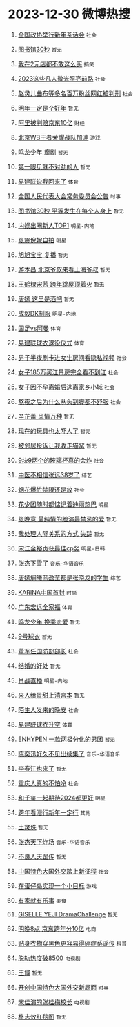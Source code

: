# 2023-12-30 微博热搜 
1. [全国政协举行新年茶话会](https://m.weibo.cn/search?containerid=100103type%3D1%26t%3D10%26q%3D%23%E5%85%A8%E5%9B%BD%E6%94%BF%E5%8D%8F%E4%B8%BE%E8%A1%8C%E6%96%B0%E5%B9%B4%E8%8C%B6%E8%AF%9D%E4%BC%9A%23&stream_entry_id=51&isnewpage=1&extparam=seat%3D1%26c_type%3D51%26pos%3D0%26cate%3D10103%26stream_entry_id%3D51%26filter_type%3Drealtimehot%26q%3D%2523%25E5%2585%25A8%25E5%259B%25BD%25E6%2594%25BF%25E5%258D%258F%25E4%25B8%25BE%25E8%25A1%258C%25E6%2596%25B0%25E5%25B9%25B4%25E8%258C%25B6%25E8%25AF%259D%25E4%25BC%259A%2523%26dgr%3D0%26display_time%3D1703881170%26pre_seqid%3D170388117055302202141) `社会` 

2. [图书馆30秒](https://m.weibo.cn/search?containerid=100103type%3D1%26t%3D10%26q%3D%E5%9B%BE%E4%B9%A6%E9%A6%8630%E7%A7%92&stream_entry_id=31&isnewpage=1&extparam=seat%3D1%26q%3D%25E5%259B%25BE%25E4%25B9%25A6%25E9%25A6%258630%25E7%25A7%2592%26pos%3D0%26realpos%3D1%26filter_type%3Drealtimehot%26lcate%3D5001%26flag%3D16%26stream_entry_id%3D31%26cate%3D5001%26c_type%3D31%26band_rank%3D1%26dgr%3D0%26display_time%3D1703881170%26pre_seqid%3D170388117055302202141) `暂无` 

3. [我在2元店都不敢这么买](https://m.weibo.cn/search?containerid=100103type%3D1%26t%3D10%26q%3D%23%E6%88%91%E5%9C%A82%E5%85%83%E5%BA%97%E9%83%BD%E4%B8%8D%E6%95%A2%E8%BF%99%E4%B9%88%E4%B9%B0%23&stream_entry_id=31&isnewpage=1&extparam=seat%3D1%26q%3D%2523%25E6%2588%2591%25E5%259C%25A82%25E5%2585%2583%25E5%25BA%2597%25E9%2583%25BD%25E4%25B8%258D%25E6%2595%25A2%25E8%25BF%2599%25E4%25B9%2588%25E4%25B9%25B0%2523%26pos%3D1%26realpos%3D2%26filter_type%3Drealtimehot%26lcate%3D5001%26flag%3D2%26stream_entry_id%3D31%26cate%3D5001%26c_type%3D31%26band_rank%3D2%26dgr%3D0%26display_time%3D1703881170%26pre_seqid%3D170388117055302202141) `搞笑` 

4. [2023这些凡人微光照亮前路](https://m.weibo.cn/search?containerid=100103type%3D1%26t%3D10%26q%3D%232023%E8%BF%99%E4%BA%9B%E5%87%A1%E4%BA%BA%E5%BE%AE%E5%85%89%E7%85%A7%E4%BA%AE%E5%89%8D%E8%B7%AF%23&stream_entry_id=31&isnewpage=1&extparam=seat%3D1%26q%3D%25232023%25E8%25BF%2599%25E4%25BA%259B%25E5%2587%25A1%25E4%25BA%25BA%25E5%25BE%25AE%25E5%2585%2589%25E7%2585%25A7%25E4%25BA%25AE%25E5%2589%258D%25E8%25B7%25AF%2523%26pos%3D2%26realpos%3D3%26filter_type%3Drealtimehot%26lcate%3D5001%26flag%3D32768%26stream_entry_id%3D31%26cate%3D5001%26c_type%3D31%26band_rank%3D3%26dgr%3D0%26display_time%3D1703881170%26pre_seqid%3D170388117055302202141) `社会` 

5. [赵灵儿曲布等多名百万粉丝网红被判刑](https://m.weibo.cn/search?containerid=100103type%3D1%26t%3D10%26q%3D%23%E8%B5%B5%E7%81%B5%E5%84%BF%E6%9B%B2%E5%B8%83%E7%AD%89%E5%A4%9A%E5%90%8D%E7%99%BE%E4%B8%87%E7%B2%89%E4%B8%9D%E7%BD%91%E7%BA%A2%E8%A2%AB%E5%88%A4%E5%88%91%23&stream_entry_id=31&isnewpage=1&extparam=seat%3D1%26q%3D%2523%25E8%25B5%25B5%25E7%2581%25B5%25E5%2584%25BF%25E6%259B%25B2%25E5%25B8%2583%25E7%25AD%2589%25E5%25A4%259A%25E5%2590%258D%25E7%2599%25BE%25E4%25B8%2587%25E7%25B2%2589%25E4%25B8%259D%25E7%25BD%2591%25E7%25BA%25A2%25E8%25A2%25AB%25E5%2588%25A4%25E5%2588%2591%2523%26pos%3D3%26realpos%3D4%26filter_type%3Drealtimehot%26lcate%3D5001%26flag%3D2%26stream_entry_id%3D31%26cate%3D5001%26c_type%3D31%26band_rank%3D4%26dgr%3D0%26display_time%3D1703881170%26pre_seqid%3D170388117055302202141) `社会` 

6. [明年一定是个好年](https://m.weibo.cn/search?containerid=100103type%3D1%26t%3D10%26q%3D%E6%98%8E%E5%B9%B4%E4%B8%80%E5%AE%9A%E6%98%AF%E4%B8%AA%E5%A5%BD%E5%B9%B4&stream_entry_id=31&isnewpage=1&extparam=seat%3D1%26q%3D%25E6%2598%258E%25E5%25B9%25B4%25E4%25B8%2580%25E5%25AE%259A%25E6%2598%25AF%25E4%25B8%25AA%25E5%25A5%25BD%25E5%25B9%25B4%26pos%3D4%26realpos%3D5%26filter_type%3Drealtimehot%26lcate%3D5001%26flag%3D16%26stream_entry_id%3D31%26cate%3D5001%26c_type%3D31%26band_rank%3D5%26dgr%3D0%26display_time%3D1703881170%26pre_seqid%3D170388117055302202141) `暂无` 

7. [阿里被判赔京东10亿](https://m.weibo.cn/search?containerid=100103type%3D1%26t%3D10%26q%3D%23%E9%98%BF%E9%87%8C%E8%A2%AB%E5%88%A4%E8%B5%94%E4%BA%AC%E4%B8%9C10%E4%BA%BF%23&stream_entry_id=31&isnewpage=1&extparam=seat%3D1%26q%3D%2523%25E9%2598%25BF%25E9%2587%258C%25E8%25A2%25AB%25E5%2588%25A4%25E8%25B5%2594%25E4%25BA%25AC%25E4%25B8%259C10%25E4%25BA%25BF%2523%26pos%3D5%26realpos%3D6%26filter_type%3Drealtimehot%26lcate%3D5001%26flag%3D2%26stream_entry_id%3D31%26cate%3D5001%26c_type%3D31%26band_rank%3D6%26dgr%3D0%26display_time%3D1703881170%26pre_seqid%3D170388117055302202141) `财经` 

8. [北京WB王者荣耀战队加油](https://m.weibo.cn/search?containerid=100103type%3D1%26t%3D10%26q%3D%23%E5%8C%97%E4%BA%ACWB%E7%8E%8B%E8%80%85%E8%8D%A3%E8%80%80%E6%88%98%E9%98%9F%E5%8A%A0%E6%B2%B9%23&stream_entry_id=31&isnewpage=1&extparam=seat%3D1%26adid%3D217765%26is_ad_pos%3D1%26filter_type%3Drealtimehot%26pos%3D6%26c_type%3D31%26lcate%3D5001%26topic_ad%3D1%26stream_entry_id%3D31%26cate%3D5001%26q%3D%2523%25E5%258C%2597%25E4%25BA%25ACWB%25E7%258E%258B%25E8%2580%2585%25E8%258D%25A3%25E8%2580%2580%25E6%2588%2598%25E9%2598%259F%25E5%258A%25A0%25E6%25B2%25B9%2523%26band_rank%3D7%26dgr%3D0%26display_time%3D1703881170%26pre_seqid%3D170388117055302202141) `游戏` 

9. [鸣龙少年 癫剧](https://m.weibo.cn/search?containerid=100103type%3D1%26t%3D10%26q%3D%E9%B8%A3%E9%BE%99%E5%B0%91%E5%B9%B4+%E7%99%AB%E5%89%A7&stream_entry_id=31&isnewpage=1&extparam=seat%3D1%26q%3D%25E9%25B8%25A3%25E9%25BE%2599%25E5%25B0%2591%25E5%25B9%25B4%2520%25E7%2599%25AB%25E5%2589%25A7%26pos%3D7%26realpos%3D7%26filter_type%3Drealtimehot%26lcate%3D5001%26flag%3D2%26stream_entry_id%3D31%26cate%3D5001%26c_type%3D31%26band_rank%3D7%26dgr%3D0%26display_time%3D1703881170%26pre_seqid%3D170388117055302202141) `暂无` 

10. [第一眼见就不对劲的人](https://m.weibo.cn/search?containerid=100103type%3D1%26t%3D10%26q%3D%E7%AC%AC%E4%B8%80%E7%9C%BC%E8%A7%81%E5%B0%B1%E4%B8%8D%E5%AF%B9%E5%8A%B2%E7%9A%84%E4%BA%BA&stream_entry_id=31&isnewpage=1&extparam=seat%3D1%26q%3D%25E7%25AC%25AC%25E4%25B8%2580%25E7%259C%25BC%25E8%25A7%2581%25E5%25B0%25B1%25E4%25B8%258D%25E5%25AF%25B9%25E5%258A%25B2%25E7%259A%2584%25E4%25BA%25BA%26pos%3D8%26realpos%3D8%26filter_type%3Drealtimehot%26lcate%3D5001%26flag%3D2%26stream_entry_id%3D31%26cate%3D5001%26c_type%3D31%26band_rank%3D8%26dgr%3D0%26display_time%3D1703881170%26pre_seqid%3D170388117055302202141) `暂无` 

11. [易建联说我回来了](https://m.weibo.cn/search?containerid=100103type%3D1%26t%3D10%26q%3D%23%E6%98%93%E5%BB%BA%E8%81%94%E8%AF%B4%E6%88%91%E5%9B%9E%E6%9D%A5%E4%BA%86%23&stream_entry_id=31&isnewpage=1&extparam=seat%3D1%26q%3D%2523%25E6%2598%2593%25E5%25BB%25BA%25E8%2581%2594%25E8%25AF%25B4%25E6%2588%2591%25E5%259B%259E%25E6%259D%25A5%25E4%25BA%2586%2523%26pos%3D9%26realpos%3D9%26filter_type%3Drealtimehot%26lcate%3D5001%26flag%3D0%26stream_entry_id%3D31%26cate%3D5001%26c_type%3D31%26band_rank%3D9%26dgr%3D0%26display_time%3D1703881170%26pre_seqid%3D170388117055302202141) `体育` 

12. [全国人民代表大会常务委员会公告](https://m.weibo.cn/search?containerid=100103type%3D1%26t%3D10%26q%3D%E5%85%A8%E5%9B%BD%E4%BA%BA%E6%B0%91%E4%BB%A3%E8%A1%A8%E5%A4%A7%E4%BC%9A%E5%B8%B8%E5%8A%A1%E5%A7%94%E5%91%98%E4%BC%9A%E5%85%AC%E5%91%8A&stream_entry_id=31&isnewpage=1&extparam=seat%3D1%26q%3D%25E5%2585%25A8%25E5%259B%25BD%25E4%25BA%25BA%25E6%25B0%2591%25E4%25BB%25A3%25E8%25A1%25A8%25E5%25A4%25A7%25E4%25BC%259A%25E5%25B8%25B8%25E5%258A%25A1%25E5%25A7%2594%25E5%2591%2598%25E4%25BC%259A%25E5%2585%25AC%25E5%2591%258A%26pos%3D10%26realpos%3D10%26filter_type%3Drealtimehot%26lcate%3D5001%26flag%3D0%26stream_entry_id%3D31%26cate%3D5001%26c_type%3D31%26band_rank%3D10%26dgr%3D0%26display_time%3D1703881170%26pre_seqid%3D170388117055302202141) `时事` 

13. [图书馆30秒 平等发生在每个人身上](https://m.weibo.cn/search?containerid=100103type%3D1%26t%3D10%26q%3D%E5%9B%BE%E4%B9%A6%E9%A6%8630%E7%A7%92+%E5%B9%B3%E7%AD%89%E5%8F%91%E7%94%9F%E5%9C%A8%E6%AF%8F%E4%B8%AA%E4%BA%BA%E8%BA%AB%E4%B8%8A&stream_entry_id=31&isnewpage=1&extparam=seat%3D1%26q%3D%25E5%259B%25BE%25E4%25B9%25A6%25E9%25A6%258630%25E7%25A7%2592%2520%25E5%25B9%25B3%25E7%25AD%2589%25E5%258F%2591%25E7%2594%259F%25E5%259C%25A8%25E6%25AF%258F%25E4%25B8%25AA%25E4%25BA%25BA%25E8%25BA%25AB%25E4%25B8%258A%26pos%3D11%26realpos%3D11%26filter_type%3Drealtimehot%26lcate%3D5001%26flag%3D2%26stream_entry_id%3D31%26cate%3D5001%26c_type%3D31%26band_rank%3D11%26dgr%3D0%26display_time%3D1703881170%26pre_seqid%3D170388117055302202141) `暂无` 

14. [内娱出圈新人TOP1](https://m.weibo.cn/search?containerid=100103type%3D1%26t%3D10%26q%3D%23%E5%86%85%E5%A8%B1%E5%87%BA%E5%9C%88%E6%96%B0%E4%BA%BATOP1%23&stream_entry_id=31&isnewpage=1&extparam=seat%3D1%26q%3D%2523%25E5%2586%2585%25E5%25A8%25B1%25E5%2587%25BA%25E5%259C%2588%25E6%2596%25B0%25E4%25BA%25BATOP1%2523%26pos%3D12%26realpos%3D12%26filter_type%3Drealtimehot%26lcate%3D5001%26flag%3D2%26stream_entry_id%3D31%26cate%3D5001%26c_type%3D31%26band_rank%3D12%26dgr%3D0%26display_time%3D1703881170%26pre_seqid%3D170388117055302202141) `明星-内地` 

15. [张震倪妮自拍](https://m.weibo.cn/search?containerid=100103type%3D1%26t%3D10%26q%3D%23%E5%BC%A0%E9%9C%87%E5%80%AA%E5%A6%AE%E8%87%AA%E6%8B%8D%23&stream_entry_id=31&isnewpage=1&extparam=seat%3D1%26q%3D%2523%25E5%25BC%25A0%25E9%259C%2587%25E5%2580%25AA%25E5%25A6%25AE%25E8%2587%25AA%25E6%258B%258D%2523%26pos%3D13%26realpos%3D13%26filter_type%3Drealtimehot%26lcate%3D5001%26flag%3D2%26stream_entry_id%3D31%26cate%3D5001%26c_type%3D31%26band_rank%3D13%26dgr%3D0%26display_time%3D1703881170%26pre_seqid%3D170388117055302202141) `明星` 

16. [旭旭宝宝 复播](https://m.weibo.cn/search?containerid=100103type%3D1%26t%3D10%26q%3D%E6%97%AD%E6%97%AD%E5%AE%9D%E5%AE%9D+%E5%A4%8D%E6%92%AD&stream_entry_id=31&isnewpage=1&extparam=seat%3D1%26q%3D%25E6%2597%25AD%25E6%2597%25AD%25E5%25AE%259D%25E5%25AE%259D%2520%25E5%25A4%258D%25E6%2592%25AD%26pos%3D14%26realpos%3D14%26filter_type%3Drealtimehot%26lcate%3D5001%26flag%3D2%26stream_entry_id%3D31%26cate%3D5001%26c_type%3D31%26band_rank%3D14%26dgr%3D0%26display_time%3D1703881170%26pre_seqid%3D170388117055302202141) `暂无` 

17. [游本昌 北京爷叔来看上海爷叔](https://m.weibo.cn/search?containerid=100103type%3D1%26t%3D10%26q%3D%E6%B8%B8%E6%9C%AC%E6%98%8C+%E5%8C%97%E4%BA%AC%E7%88%B7%E5%8F%94%E6%9D%A5%E7%9C%8B%E4%B8%8A%E6%B5%B7%E7%88%B7%E5%8F%94&stream_entry_id=31&isnewpage=1&extparam=seat%3D1%26q%3D%25E6%25B8%25B8%25E6%259C%25AC%25E6%2598%258C%2520%25E5%258C%2597%25E4%25BA%25AC%25E7%2588%25B7%25E5%258F%2594%25E6%259D%25A5%25E7%259C%258B%25E4%25B8%258A%25E6%25B5%25B7%25E7%2588%25B7%25E5%258F%2594%26pos%3D15%26realpos%3D15%26filter_type%3Drealtimehot%26lcate%3D5001%26flag%3D2%26stream_entry_id%3D31%26cate%3D5001%26c_type%3D31%26band_rank%3D15%26dgr%3D0%26display_time%3D1703881170%26pre_seqid%3D170388117055302202141) `暂无` 

18. [王鹤棣宋茜 跨年跳屋顶着火](https://m.weibo.cn/search?containerid=100103type%3D1%26t%3D10%26q%3D%E7%8E%8B%E9%B9%A4%E6%A3%A3%E5%AE%8B%E8%8C%9C+%E8%B7%A8%E5%B9%B4%E8%B7%B3%E5%B1%8B%E9%A1%B6%E7%9D%80%E7%81%AB&stream_entry_id=31&isnewpage=1&extparam=seat%3D1%26q%3D%25E7%258E%258B%25E9%25B9%25A4%25E6%25A3%25A3%25E5%25AE%258B%25E8%258C%259C%2520%25E8%25B7%25A8%25E5%25B9%25B4%25E8%25B7%25B3%25E5%25B1%258B%25E9%25A1%25B6%25E7%259D%2580%25E7%2581%25AB%26pos%3D16%26realpos%3D16%26filter_type%3Drealtimehot%26lcate%3D5001%26flag%3D2%26stream_entry_id%3D31%26cate%3D5001%26c_type%3D31%26band_rank%3D16%26dgr%3D0%26display_time%3D1703881170%26pre_seqid%3D170388117055302202141) `暂无` 

19. [唐嫣 这里是酒吧](https://m.weibo.cn/search?containerid=100103type%3D1%26t%3D10%26q%3D%E5%94%90%E5%AB%A3+%E8%BF%99%E9%87%8C%E6%98%AF%E9%85%92%E5%90%A7&stream_entry_id=31&isnewpage=1&extparam=seat%3D1%26q%3D%25E5%2594%2590%25E5%25AB%25A3%2520%25E8%25BF%2599%25E9%2587%258C%25E6%2598%25AF%25E9%2585%2592%25E5%2590%25A7%26pos%3D17%26realpos%3D17%26filter_type%3Drealtimehot%26lcate%3D5001%26flag%3D2%26stream_entry_id%3D31%26cate%3D5001%26c_type%3D31%26band_rank%3D17%26dgr%3D0%26display_time%3D1703881170%26pre_seqid%3D170388117055302202141) `暂无` 

20. [成毅DK制服](https://m.weibo.cn/search?containerid=100103type%3D1%26t%3D10%26q%3D%23%E6%88%90%E6%AF%85DK%E5%88%B6%E6%9C%8D%23&stream_entry_id=31&isnewpage=1&extparam=seat%3D1%26q%3D%2523%25E6%2588%2590%25E6%25AF%2585DK%25E5%2588%25B6%25E6%259C%258D%2523%26pos%3D18%26realpos%3D18%26filter_type%3Drealtimehot%26lcate%3D5001%26flag%3D0%26stream_entry_id%3D31%26cate%3D5001%26c_type%3D31%26band_rank%3D18%26dgr%3D0%26display_time%3D1703881170%26pre_seqid%3D170388117055302202141) `明星-内地` 

21. [国足vs阿曼](https://m.weibo.cn/search?containerid=100103type%3D1%26t%3D10%26q%3D%E5%9B%BD%E8%B6%B3vs%E9%98%BF%E6%9B%BC&stream_entry_id=31&isnewpage=1&extparam=seat%3D1%26q%3D%25E5%259B%25BD%25E8%25B6%25B3vs%25E9%2598%25BF%25E6%259B%25BC%26pos%3D19%26realpos%3D19%26filter_type%3Drealtimehot%26lcate%3D5001%26flag%3D0%26stream_entry_id%3D31%26cate%3D5001%26c_type%3D31%26band_rank%3D19%26dgr%3D0%26display_time%3D1703881170%26pre_seqid%3D170388117055302202141) `体育` 

22. [易建联球衣退役仪式](https://m.weibo.cn/search?containerid=100103type%3D1%26t%3D10%26q%3D%23%E6%98%93%E5%BB%BA%E8%81%94%E7%90%83%E8%A1%A3%E9%80%80%E5%BD%B9%E4%BB%AA%E5%BC%8F%23&stream_entry_id=31&isnewpage=1&extparam=seat%3D1%26q%3D%2523%25E6%2598%2593%25E5%25BB%25BA%25E8%2581%2594%25E7%2590%2583%25E8%25A1%25A3%25E9%2580%2580%25E5%25BD%25B9%25E4%25BB%25AA%25E5%25BC%258F%2523%26pos%3D20%26realpos%3D20%26filter_type%3Drealtimehot%26lcate%3D5001%26flag%3D0%26stream_entry_id%3D31%26cate%3D5001%26c_type%3D31%26band_rank%3D20%26dgr%3D0%26display_time%3D1703881170%26pre_seqid%3D170388117055302202141) `体育` 

23. [男子半夜刷卡进女生房间看隐私视频](https://m.weibo.cn/search?containerid=100103type%3D1%26t%3D10%26q%3D%23%E7%94%B7%E5%AD%90%E5%8D%8A%E5%A4%9C%E5%88%B7%E5%8D%A1%E8%BF%9B%E5%A5%B3%E7%94%9F%E6%88%BF%E9%97%B4%E7%9C%8B%E9%9A%90%E7%A7%81%E8%A7%86%E9%A2%91%23&stream_entry_id=31&isnewpage=1&extparam=seat%3D1%26q%3D%2523%25E7%2594%25B7%25E5%25AD%2590%25E5%258D%258A%25E5%25A4%259C%25E5%2588%25B7%25E5%258D%25A1%25E8%25BF%259B%25E5%25A5%25B3%25E7%2594%259F%25E6%2588%25BF%25E9%2597%25B4%25E7%259C%258B%25E9%259A%2590%25E7%25A7%2581%25E8%25A7%2586%25E9%25A2%2591%2523%26pos%3D21%26realpos%3D21%26filter_type%3Drealtimehot%26lcate%3D5001%26flag%3D0%26stream_entry_id%3D31%26cate%3D5001%26c_type%3D31%26band_rank%3D21%26dgr%3D0%26display_time%3D1703881170%26pre_seqid%3D170388117055302202141) `社会` 

24. [女子185万买江景房完全看不到江](https://m.weibo.cn/search?containerid=100103type%3D1%26t%3D10%26q%3D%23%E5%A5%B3%E5%AD%90185%E4%B8%87%E4%B9%B0%E6%B1%9F%E6%99%AF%E6%88%BF%E5%AE%8C%E5%85%A8%E7%9C%8B%E4%B8%8D%E5%88%B0%E6%B1%9F%23&stream_entry_id=31&isnewpage=1&extparam=seat%3D1%26q%3D%2523%25E5%25A5%25B3%25E5%25AD%2590185%25E4%25B8%2587%25E4%25B9%25B0%25E6%25B1%259F%25E6%2599%25AF%25E6%2588%25BF%25E5%25AE%258C%25E5%2585%25A8%25E7%259C%258B%25E4%25B8%258D%25E5%2588%25B0%25E6%25B1%259F%2523%26pos%3D22%26realpos%3D22%26filter_type%3Drealtimehot%26lcate%3D5001%26flag%3D0%26stream_entry_id%3D31%26cate%3D5001%26c_type%3D31%26band_rank%3D22%26dgr%3D0%26display_time%3D1703881170%26pre_seqid%3D170388117055302202141) `社会` 

25. [女子因不孕离婚后逃离家乡小城](https://m.weibo.cn/search?containerid=100103type%3D1%26t%3D10%26q%3D%23%E5%A5%B3%E5%AD%90%E5%9B%A0%E4%B8%8D%E5%AD%95%E7%A6%BB%E5%A9%9A%E5%90%8E%E9%80%83%E7%A6%BB%E5%AE%B6%E4%B9%A1%E5%B0%8F%E5%9F%8E%23&stream_entry_id=31&isnewpage=1&extparam=seat%3D1%26q%3D%2523%25E5%25A5%25B3%25E5%25AD%2590%25E5%259B%25A0%25E4%25B8%258D%25E5%25AD%2595%25E7%25A6%25BB%25E5%25A9%259A%25E5%2590%258E%25E9%2580%2583%25E7%25A6%25BB%25E5%25AE%25B6%25E4%25B9%25A1%25E5%25B0%258F%25E5%259F%258E%2523%26pos%3D23%26realpos%3D23%26filter_type%3Drealtimehot%26lcate%3D5001%26flag%3D0%26stream_entry_id%3D31%26cate%3D5001%26c_type%3D31%26band_rank%3D23%26dgr%3D0%26display_time%3D1703881170%26pre_seqid%3D170388117055302202141) `社会` 

26. [熬夜之后为什么从头到脚都不舒服](https://m.weibo.cn/search?containerid=100103type%3D1%26t%3D10%26q%3D%23%E7%86%AC%E5%A4%9C%E4%B9%8B%E5%90%8E%E4%B8%BA%E4%BB%80%E4%B9%88%E4%BB%8E%E5%A4%B4%E5%88%B0%E8%84%9A%E9%83%BD%E4%B8%8D%E8%88%92%E6%9C%8D%23&stream_entry_id=31&isnewpage=1&extparam=seat%3D1%26q%3D%2523%25E7%2586%25AC%25E5%25A4%259C%25E4%25B9%258B%25E5%2590%258E%25E4%25B8%25BA%25E4%25BB%2580%25E4%25B9%2588%25E4%25BB%258E%25E5%25A4%25B4%25E5%2588%25B0%25E8%2584%259A%25E9%2583%25BD%25E4%25B8%258D%25E8%2588%2592%25E6%259C%258D%2523%26pos%3D24%26realpos%3D24%26filter_type%3Drealtimehot%26lcate%3D5001%26flag%3D0%26stream_entry_id%3D31%26cate%3D5001%26c_type%3D31%26band_rank%3D24%26dgr%3D0%26display_time%3D1703881170%26pre_seqid%3D170388117055302202141) `社会` 

27. [辛芷蕾 风情万种](https://m.weibo.cn/search?containerid=100103type%3D1%26t%3D10%26q%3D%E8%BE%9B%E8%8A%B7%E8%95%BE+%E9%A3%8E%E6%83%85%E4%B8%87%E7%A7%8D&stream_entry_id=31&isnewpage=1&extparam=seat%3D1%26q%3D%25E8%25BE%259B%25E8%258A%25B7%25E8%2595%25BE%2520%25E9%25A3%258E%25E6%2583%2585%25E4%25B8%2587%25E7%25A7%258D%26pos%3D25%26realpos%3D25%26filter_type%3Drealtimehot%26lcate%3D5001%26flag%3D0%26stream_entry_id%3D31%26cate%3D5001%26c_type%3D31%26band_rank%3D25%26dgr%3D0%26display_time%3D1703881170%26pre_seqid%3D170388117055302202141) `暂无` 

28. [现在的玩具也太吓人了](https://m.weibo.cn/search?containerid=100103type%3D1%26t%3D10%26q%3D%E7%8E%B0%E5%9C%A8%E7%9A%84%E7%8E%A9%E5%85%B7%E4%B9%9F%E5%A4%AA%E5%90%93%E4%BA%BA%E4%BA%86&stream_entry_id=31&isnewpage=1&extparam=seat%3D1%26q%3D%25E7%258E%25B0%25E5%259C%25A8%25E7%259A%2584%25E7%258E%25A9%25E5%2585%25B7%25E4%25B9%259F%25E5%25A4%25AA%25E5%2590%2593%25E4%25BA%25BA%25E4%25BA%2586%26pos%3D26%26realpos%3D26%26filter_type%3Drealtimehot%26lcate%3D5001%26flag%3D0%26stream_entry_id%3D31%26cate%3D5001%26c_type%3D31%26band_rank%3D26%26dgr%3D0%26display_time%3D1703881170%26pre_seqid%3D170388117055302202141) `暂无` 

29. [被邻居投诉让我收走猫窝](https://m.weibo.cn/search?containerid=100103type%3D1%26t%3D10%26q%3D%E8%A2%AB%E9%82%BB%E5%B1%85%E6%8A%95%E8%AF%89%E8%AE%A9%E6%88%91%E6%94%B6%E8%B5%B0%E7%8C%AB%E7%AA%9D&stream_entry_id=31&isnewpage=1&extparam=seat%3D1%26q%3D%25E8%25A2%25AB%25E9%2582%25BB%25E5%25B1%2585%25E6%258A%2595%25E8%25AF%2589%25E8%25AE%25A9%25E6%2588%2591%25E6%2594%25B6%25E8%25B5%25B0%25E7%258C%25AB%25E7%25AA%259D%26pos%3D27%26realpos%3D27%26filter_type%3Drealtimehot%26lcate%3D5001%26flag%3D1%26stream_entry_id%3D31%26cate%3D5001%26c_type%3D31%26band_rank%3D27%26dgr%3D0%26display_time%3D1703881170%26pre_seqid%3D170388117055302202141) `暂无` 

30. [9块9两个的玻璃杯真的会炸](https://m.weibo.cn/search?containerid=100103type%3D1%26t%3D10%26q%3D%239%E5%9D%979%E4%B8%A4%E4%B8%AA%E7%9A%84%E7%8E%BB%E7%92%83%E6%9D%AF%E7%9C%9F%E7%9A%84%E4%BC%9A%E7%82%B8%23&stream_entry_id=31&isnewpage=1&extparam=seat%3D1%26q%3D%25239%25E5%259D%25979%25E4%25B8%25A4%25E4%25B8%25AA%25E7%259A%2584%25E7%258E%25BB%25E7%2592%2583%25E6%259D%25AF%25E7%259C%259F%25E7%259A%2584%25E4%25BC%259A%25E7%2582%25B8%2523%26pos%3D28%26realpos%3D28%26filter_type%3Drealtimehot%26lcate%3D5001%26flag%3D0%26stream_entry_id%3D31%26cate%3D5001%26c_type%3D31%26band_rank%3D28%26dgr%3D0%26display_time%3D1703881170%26pre_seqid%3D170388117055302202141) `社会` 

31. [中医不相信张远38岁了](https://m.weibo.cn/search?containerid=100103type%3D1%26t%3D10%26q%3D%E4%B8%AD%E5%8C%BB%E4%B8%8D%E7%9B%B8%E4%BF%A1%E5%BC%A0%E8%BF%9C38%E5%B2%81%E4%BA%86&stream_entry_id=31&isnewpage=1&extparam=seat%3D1%26q%3D%25E4%25B8%25AD%25E5%258C%25BB%25E4%25B8%258D%25E7%259B%25B8%25E4%25BF%25A1%25E5%25BC%25A0%25E8%25BF%259C38%25E5%25B2%2581%25E4%25BA%2586%26pos%3D29%26realpos%3D29%26filter_type%3Drealtimehot%26lcate%3D5001%26flag%3D0%26stream_entry_id%3D31%26cate%3D5001%26c_type%3D31%26band_rank%3D29%26dgr%3D0%26display_time%3D1703881170%26pre_seqid%3D170388117055302202141) `综艺` 

32. [烟花爆竹禁限还是放](https://m.weibo.cn/search?containerid=100103type%3D1%26t%3D10%26q%3D%23%E7%83%9F%E8%8A%B1%E7%88%86%E7%AB%B9%E7%A6%81%E9%99%90%E8%BF%98%E6%98%AF%E6%94%BE%23&stream_entry_id=31&isnewpage=1&extparam=seat%3D1%26q%3D%2523%25E7%2583%259F%25E8%258A%25B1%25E7%2588%2586%25E7%25AB%25B9%25E7%25A6%2581%25E9%2599%2590%25E8%25BF%2598%25E6%2598%25AF%25E6%2594%25BE%2523%26pos%3D30%26realpos%3D30%26filter_type%3Drealtimehot%26lcate%3D5001%26flag%3D0%26stream_entry_id%3D31%26cate%3D5001%26c_type%3D31%26band_rank%3D30%26dgr%3D0%26display_time%3D1703881170%26pre_seqid%3D170388117055302202141) `社会` 

33. [花少团随时都惦记着迪丽热巴](https://m.weibo.cn/search?containerid=100103type%3D1%26t%3D10%26q%3D%23%E8%8A%B1%E5%B0%91%E5%9B%A2%E9%9A%8F%E6%97%B6%E9%83%BD%E6%83%A6%E8%AE%B0%E7%9D%80%E8%BF%AA%E4%B8%BD%E7%83%AD%E5%B7%B4%23&stream_entry_id=31&isnewpage=1&extparam=seat%3D1%26q%3D%2523%25E8%258A%25B1%25E5%25B0%2591%25E5%259B%25A2%25E9%259A%258F%25E6%2597%25B6%25E9%2583%25BD%25E6%2583%25A6%25E8%25AE%25B0%25E7%259D%2580%25E8%25BF%25AA%25E4%25B8%25BD%25E7%2583%25AD%25E5%25B7%25B4%2523%26pos%3D31%26realpos%3D31%26filter_type%3Drealtimehot%26lcate%3D5001%26flag%3D0%26stream_entry_id%3D31%26cate%3D5001%26c_type%3D31%26band_rank%3D31%26dgr%3D0%26display_time%3D1703881170%26pre_seqid%3D170388117055302202141) `明星` 

34. [张晚意 最纯情的脸演最禁忌的爱](https://m.weibo.cn/search?containerid=100103type%3D1%26t%3D10%26q%3D%E5%BC%A0%E6%99%9A%E6%84%8F+%E6%9C%80%E7%BA%AF%E6%83%85%E7%9A%84%E8%84%B8%E6%BC%94%E6%9C%80%E7%A6%81%E5%BF%8C%E7%9A%84%E7%88%B1&stream_entry_id=31&isnewpage=1&extparam=seat%3D1%26q%3D%25E5%25BC%25A0%25E6%2599%259A%25E6%2584%258F%2520%25E6%259C%2580%25E7%25BA%25AF%25E6%2583%2585%25E7%259A%2584%25E8%2584%25B8%25E6%25BC%2594%25E6%259C%2580%25E7%25A6%2581%25E5%25BF%258C%25E7%259A%2584%25E7%2588%25B1%26pos%3D32%26realpos%3D32%26filter_type%3Drealtimehot%26lcate%3D5001%26flag%3D0%26stream_entry_id%3D31%26cate%3D5001%26c_type%3D31%26band_rank%3D32%26dgr%3D0%26display_time%3D1703881170%26pre_seqid%3D170388117055302202141) `暂无` 

35. [我处理人际关系的方式 失踪](https://m.weibo.cn/search?containerid=100103type%3D1%26t%3D10%26q%3D%E6%88%91%E5%A4%84%E7%90%86%E4%BA%BA%E9%99%85%E5%85%B3%E7%B3%BB%E7%9A%84%E6%96%B9%E5%BC%8F+%E5%A4%B1%E8%B8%AA&stream_entry_id=31&isnewpage=1&extparam=seat%3D1%26q%3D%25E6%2588%2591%25E5%25A4%2584%25E7%2590%2586%25E4%25BA%25BA%25E9%2599%2585%25E5%2585%25B3%25E7%25B3%25BB%25E7%259A%2584%25E6%2596%25B9%25E5%25BC%258F%2520%25E5%25A4%25B1%25E8%25B8%25AA%26pos%3D33%26realpos%3D33%26filter_type%3Drealtimehot%26lcate%3D5001%26flag%3D1%26stream_entry_id%3D31%26cate%3D5001%26c_type%3D31%26band_rank%3D33%26dgr%3D0%26display_time%3D1703881170%26pre_seqid%3D170388117055302202141) `暂无` 

36. [宋江金裕贞获最佳cp奖](https://m.weibo.cn/search?containerid=100103type%3D1%26t%3D10%26q%3D%23%E5%AE%8B%E6%B1%9F%E9%87%91%E8%A3%95%E8%B4%9E%E8%8E%B7%E6%9C%80%E4%BD%B3cp%E5%A5%96%23&stream_entry_id=31&isnewpage=1&extparam=seat%3D1%26q%3D%2523%25E5%25AE%258B%25E6%25B1%259F%25E9%2587%2591%25E8%25A3%2595%25E8%25B4%259E%25E8%258E%25B7%25E6%259C%2580%25E4%25BD%25B3cp%25E5%25A5%2596%2523%26pos%3D34%26realpos%3D34%26filter_type%3Drealtimehot%26lcate%3D5001%26flag%3D0%26stream_entry_id%3D31%26cate%3D5001%26c_type%3D31%26band_rank%3D34%26dgr%3D0%26display_time%3D1703881170%26pre_seqid%3D170388117055302202141) `明星-日韩` 

37. [张杰下雪了](https://m.weibo.cn/search?containerid=100103type%3D1%26t%3D10%26q%3D%23%E5%BC%A0%E6%9D%B0%E4%B8%8B%E9%9B%AA%E4%BA%86%23&stream_entry_id=31&isnewpage=1&extparam=seat%3D1%26q%3D%2523%25E5%25BC%25A0%25E6%259D%25B0%25E4%25B8%258B%25E9%259B%25AA%25E4%25BA%2586%2523%26pos%3D35%26realpos%3D35%26filter_type%3Drealtimehot%26lcate%3D5001%26flag%3D0%26stream_entry_id%3D31%26cate%3D5001%26c_type%3D31%26band_rank%3D35%26dgr%3D0%26display_time%3D1703881170%26pre_seqid%3D170388117055302202141) `音乐-华语音乐` 

38. [唐嫣斓曦蓝盈莹都是张晓龙的学生](https://m.weibo.cn/search?containerid=100103type%3D1%26t%3D10%26q%3D%23%E5%94%90%E5%AB%A3%E6%96%93%E6%9B%A6%E8%93%9D%E7%9B%88%E8%8E%B9%E9%83%BD%E6%98%AF%E5%BC%A0%E6%99%93%E9%BE%99%E7%9A%84%E5%AD%A6%E7%94%9F%23&stream_entry_id=31&isnewpage=1&extparam=seat%3D1%26q%3D%2523%25E5%2594%2590%25E5%25AB%25A3%25E6%2596%2593%25E6%259B%25A6%25E8%2593%259D%25E7%259B%2588%25E8%258E%25B9%25E9%2583%25BD%25E6%2598%25AF%25E5%25BC%25A0%25E6%2599%2593%25E9%25BE%2599%25E7%259A%2584%25E5%25AD%25A6%25E7%2594%259F%2523%26pos%3D36%26realpos%3D36%26filter_type%3Drealtimehot%26lcate%3D5001%26flag%3D0%26stream_entry_id%3D31%26cate%3D5001%26c_type%3D31%26band_rank%3D36%26dgr%3D0%26display_time%3D1703881170%26pre_seqid%3D170388117055302202141) `综艺` 

39. [KARINA中国首封](https://m.weibo.cn/search?containerid=100103type%3D1%26t%3D10%26q%3D%23KARINA%E4%B8%AD%E5%9B%BD%E9%A6%96%E5%B0%81%23&stream_entry_id=31&isnewpage=1&extparam=seat%3D1%26q%3D%2523KARINA%25E4%25B8%25AD%25E5%259B%25BD%25E9%25A6%2596%25E5%25B0%2581%2523%26pos%3D37%26realpos%3D37%26filter_type%3Drealtimehot%26lcate%3D5001%26flag%3D0%26stream_entry_id%3D31%26cate%3D5001%26c_type%3D31%26band_rank%3D37%26dgr%3D0%26display_time%3D1703881170%26pre_seqid%3D170388117055302202141) `时尚` 

40. [广东宏远全家福](https://m.weibo.cn/search?containerid=100103type%3D1%26t%3D10%26q%3D%23%E5%B9%BF%E4%B8%9C%E5%AE%8F%E8%BF%9C%E5%85%A8%E5%AE%B6%E7%A6%8F%23&stream_entry_id=31&isnewpage=1&extparam=seat%3D1%26q%3D%2523%25E5%25B9%25BF%25E4%25B8%259C%25E5%25AE%258F%25E8%25BF%259C%25E5%2585%25A8%25E5%25AE%25B6%25E7%25A6%258F%2523%26pos%3D38%26realpos%3D38%26filter_type%3Drealtimehot%26lcate%3D5001%26flag%3D0%26stream_entry_id%3D31%26cate%3D5001%26c_type%3D31%26band_rank%3D38%26dgr%3D0%26display_time%3D1703881170%26pre_seqid%3D170388117055302202141) `体育` 

41. [鸣龙少年 换乘恋爱](https://m.weibo.cn/search?containerid=100103type%3D1%26t%3D10%26q%3D%E9%B8%A3%E9%BE%99%E5%B0%91%E5%B9%B4+%E6%8D%A2%E4%B9%98%E6%81%8B%E7%88%B1&stream_entry_id=31&isnewpage=1&extparam=seat%3D1%26q%3D%25E9%25B8%25A3%25E9%25BE%2599%25E5%25B0%2591%25E5%25B9%25B4%2520%25E6%258D%25A2%25E4%25B9%2598%25E6%2581%258B%25E7%2588%25B1%26pos%3D39%26realpos%3D39%26filter_type%3Drealtimehot%26lcate%3D5001%26flag%3D0%26stream_entry_id%3D31%26cate%3D5001%26c_type%3D31%26band_rank%3D39%26dgr%3D0%26display_time%3D1703881170%26pre_seqid%3D170388117055302202141) `暂无` 

42. [9号球衣](https://m.weibo.cn/search?containerid=100103type%3D1%26t%3D10%26q%3D9%E5%8F%B7%E7%90%83%E8%A1%A3&stream_entry_id=31&isnewpage=1&extparam=seat%3D1%26q%3D9%25E5%258F%25B7%25E7%2590%2583%25E8%25A1%25A3%26pos%3D40%26realpos%3D40%26filter_type%3Drealtimehot%26lcate%3D5001%26flag%3D0%26stream_entry_id%3D31%26cate%3D5001%26c_type%3D31%26band_rank%3D40%26dgr%3D0%26display_time%3D1703881170%26pre_seqid%3D170388117055302202141) `暂无` 

43. [董军任国防部部长](https://m.weibo.cn/search?containerid=100103type%3D1%26t%3D10%26q%3D%23%E8%91%A3%E5%86%9B%E4%BB%BB%E5%9B%BD%E9%98%B2%E9%83%A8%E9%83%A8%E9%95%BF%23&stream_entry_id=31&isnewpage=1&extparam=seat%3D1%26q%3D%2523%25E8%2591%25A3%25E5%2586%259B%25E4%25BB%25BB%25E5%259B%25BD%25E9%2598%25B2%25E9%2583%25A8%25E9%2583%25A8%25E9%2595%25BF%2523%26pos%3D41%26realpos%3D41%26filter_type%3Drealtimehot%26lcate%3D5001%26flag%3D0%26stream_entry_id%3D31%26cate%3D5001%26c_type%3D31%26band_rank%3D41%26dgr%3D0%26display_time%3D1703881170%26pre_seqid%3D170388117055302202141) `社会` 

44. [结婚的好处](https://m.weibo.cn/search?containerid=100103type%3D1%26t%3D10%26q%3D%E7%BB%93%E5%A9%9A%E7%9A%84%E5%A5%BD%E5%A4%84&stream_entry_id=31&isnewpage=1&extparam=seat%3D1%26q%3D%25E7%25BB%2593%25E5%25A9%259A%25E7%259A%2584%25E5%25A5%25BD%25E5%25A4%2584%26pos%3D42%26realpos%3D42%26filter_type%3Drealtimehot%26lcate%3D5001%26flag%3D0%26stream_entry_id%3D31%26cate%3D5001%26c_type%3D31%26band_rank%3D42%26dgr%3D0%26display_time%3D1703881170%26pre_seqid%3D170388117055302202141) `暂无` 

45. [肖战直播](https://m.weibo.cn/search?containerid=100103type%3D1%26t%3D10%26q%3D%E8%82%96%E6%88%98%E7%9B%B4%E6%92%AD&stream_entry_id=31&isnewpage=1&extparam=seat%3D1%26q%3D%25E8%2582%2596%25E6%2588%2598%25E7%259B%25B4%25E6%2592%25AD%26pos%3D43%26realpos%3D43%26filter_type%3Drealtimehot%26lcate%3D5001%26flag%3D0%26stream_entry_id%3D31%26cate%3D5001%26c_type%3D31%26band_rank%3D43%26dgr%3D0%26display_time%3D1703881170%26pre_seqid%3D170388117055302202141) `明星-内地` 

46. [来人给景甜上清宫本](https://m.weibo.cn/search?containerid=100103type%3D1%26t%3D10%26q%3D%E6%9D%A5%E4%BA%BA%E7%BB%99%E6%99%AF%E7%94%9C%E4%B8%8A%E6%B8%85%E5%AE%AB%E6%9C%AC&stream_entry_id=31&isnewpage=1&extparam=seat%3D1%26q%3D%25E6%259D%25A5%25E4%25BA%25BA%25E7%25BB%2599%25E6%2599%25AF%25E7%2594%259C%25E4%25B8%258A%25E6%25B8%2585%25E5%25AE%25AB%25E6%259C%25AC%26pos%3D44%26realpos%3D44%26filter_type%3Drealtimehot%26lcate%3D5001%26flag%3D0%26stream_entry_id%3D31%26cate%3D5001%26c_type%3D31%26band_rank%3D44%26dgr%3D0%26display_time%3D1703881170%26pre_seqid%3D170388117055302202141) `暂无` 

47. [陌生人发来的晚安](https://m.weibo.cn/search?containerid=100103type%3D1%26t%3D10%26q%3D%23%E9%99%8C%E7%94%9F%E4%BA%BA%E5%8F%91%E6%9D%A5%E7%9A%84%E6%99%9A%E5%AE%89%23&stream_entry_id=31&isnewpage=1&extparam=seat%3D1%26q%3D%2523%25E9%2599%258C%25E7%2594%259F%25E4%25BA%25BA%25E5%258F%2591%25E6%259D%25A5%25E7%259A%2584%25E6%2599%259A%25E5%25AE%2589%2523%26pos%3D45%26realpos%3D45%26filter_type%3Drealtimehot%26lcate%3D5001%26flag%3D0%26stream_entry_id%3D31%26cate%3D5001%26c_type%3D31%26band_rank%3D45%26dgr%3D0%26display_time%3D1703881170%26pre_seqid%3D170388117055302202141) `社会` 

48. [易建联球衣升空](https://m.weibo.cn/search?containerid=100103type%3D1%26t%3D10%26q%3D%23%E6%98%93%E5%BB%BA%E8%81%94%E7%90%83%E8%A1%A3%E5%8D%87%E7%A9%BA%23&stream_entry_id=31&isnewpage=1&extparam=seat%3D1%26q%3D%2523%25E6%2598%2593%25E5%25BB%25BA%25E8%2581%2594%25E7%2590%2583%25E8%25A1%25A3%25E5%258D%2587%25E7%25A9%25BA%2523%26pos%3D46%26realpos%3D46%26filter_type%3Drealtimehot%26lcate%3D5001%26flag%3D0%26stream_entry_id%3D31%26cate%3D5001%26c_type%3D31%26band_rank%3D46%26dgr%3D0%26display_time%3D1703881170%26pre_seqid%3D170388117055302202141) `体育` 

49. [ENHYPEN 一款两极分化的男团](https://m.weibo.cn/search?containerid=100103type%3D1%26t%3D10%26q%3DENHYPEN+%E4%B8%80%E6%AC%BE%E4%B8%A4%E6%9E%81%E5%88%86%E5%8C%96%E7%9A%84%E7%94%B7%E5%9B%A2&stream_entry_id=31&isnewpage=1&extparam=seat%3D1%26q%3DENHYPEN%2520%25E4%25B8%2580%25E6%25AC%25BE%25E4%25B8%25A4%25E6%259E%2581%25E5%2588%2586%25E5%258C%2596%25E7%259A%2584%25E7%2594%25B7%25E5%259B%25A2%26pos%3D47%26realpos%3D47%26filter_type%3Drealtimehot%26lcate%3D5001%26flag%3D0%26stream_entry_id%3D31%26cate%3D5001%26c_type%3D31%26band_rank%3D47%26dgr%3D0%26display_time%3D1703881170%26pre_seqid%3D170388117055302202141) `暂无` 

50. [陈奕迅好久不见出续集了](https://m.weibo.cn/search?containerid=100103type%3D1%26t%3D10%26q%3D%23%E9%99%88%E5%A5%95%E8%BF%85%E5%A5%BD%E4%B9%85%E4%B8%8D%E8%A7%81%E5%87%BA%E7%BB%AD%E9%9B%86%E4%BA%86%23&stream_entry_id=31&isnewpage=1&extparam=seat%3D1%26q%3D%2523%25E9%2599%2588%25E5%25A5%2595%25E8%25BF%2585%25E5%25A5%25BD%25E4%25B9%2585%25E4%25B8%258D%25E8%25A7%2581%25E5%2587%25BA%25E7%25BB%25AD%25E9%259B%2586%25E4%25BA%2586%2523%26pos%3D48%26realpos%3D48%26filter_type%3Drealtimehot%26lcate%3D5001%26flag%3D0%26stream_entry_id%3D31%26cate%3D5001%26c_type%3D31%26band_rank%3D48%26dgr%3D0%26display_time%3D1703881170%26pre_seqid%3D170388117055302202141) `音乐-华语音乐` 

51. [李春江也来了](https://m.weibo.cn/search?containerid=100103type%3D1%26t%3D10%26q%3D%E6%9D%8E%E6%98%A5%E6%B1%9F%E4%B9%9F%E6%9D%A5%E4%BA%86&stream_entry_id=31&isnewpage=1&extparam=seat%3D1%26q%3D%25E6%259D%258E%25E6%2598%25A5%25E6%25B1%259F%25E4%25B9%259F%25E6%259D%25A5%25E4%25BA%2586%26pos%3D49%26realpos%3D49%26filter_type%3Drealtimehot%26lcate%3D5001%26flag%3D0%26stream_entry_id%3D31%26cate%3D5001%26c_type%3D31%26band_rank%3D49%26dgr%3D0%26display_time%3D1703881170%26pre_seqid%3D170388117055302202141) `暂无` 

52. [重庆人真的不怕冷](https://m.weibo.cn/search?containerid=100103type%3D1%26t%3D10%26q%3D%23%E9%87%8D%E5%BA%86%E4%BA%BA%E7%9C%9F%E7%9A%84%E4%B8%8D%E6%80%95%E5%86%B7%23&stream_entry_id=31&isnewpage=1&extparam=seat%3D1%26q%3D%2523%25E9%2587%258D%25E5%25BA%2586%25E4%25BA%25BA%25E7%259C%259F%25E7%259A%2584%25E4%25B8%258D%25E6%2580%2595%25E5%2586%25B7%2523%26pos%3D50%26realpos%3D50%26filter_type%3Drealtimehot%26lcate%3D5001%26flag%3D1%26stream_entry_id%3D31%26cate%3D5001%26c_type%3D31%26band_rank%3D50%26dgr%3D0%26display_time%3D1703881170%26pre_seqid%3D170388117055302202141) `社会` 

53. [和千玺一起期待2024都更好](https://m.weibo.cn/search?containerid=100103type%3D1%26t%3D10%26q%3D%23%E5%92%8C%E5%8D%83%E7%8E%BA%E4%B8%80%E8%B5%B7%E6%9C%9F%E5%BE%852024%E9%83%BD%E6%9B%B4%E5%A5%BD%23&stream_entry_id=31&isnewpage=1&extparam=seat%3D1%26adid%3D217685%26filter_type%3Drealtimehot%26c_type%3D31%26topic_ad%3D1%26cate%3D5001%26stream_entry_id%3D31%26pos%3D3%26is_ad_pos%3D1%26lcate%3D5001%26band_rank%3D4%26q%3D%2523%25E5%2592%258C%25E5%258D%2583%25E7%258E%25BA%25E4%25B8%2580%25E8%25B5%25B7%25E6%259C%259F%25E5%25BE%25852024%25E9%2583%25BD%25E6%259B%25B4%25E5%25A5%25BD%2523%26dgr%3D0%26display_time%3D1703877318%26pre_seqid%3D170387731809601652284) `明星` 

54. [跨年看潜行新年一定行](https://m.weibo.cn/search?containerid=100103type%3D1%26t%3D10%26q%3D%23%E8%B7%A8%E5%B9%B4%E7%9C%8B%E6%BD%9C%E8%A1%8C%E6%96%B0%E5%B9%B4%E4%B8%80%E5%AE%9A%E8%A1%8C%23&stream_entry_id=31&isnewpage=1&extparam=seat%3D1%26adid%3D217646%26filter_type%3Drealtimehot%26c_type%3D31%26topic_ad%3D1%26cate%3D5001%26stream_entry_id%3D31%26pos%3D7%26is_ad_pos%3D1%26lcate%3D5001%26band_rank%3D7%26q%3D%2523%25E8%25B7%25A8%25E5%25B9%25B4%25E7%259C%258B%25E6%25BD%259C%25E8%25A1%258C%25E6%2596%25B0%25E5%25B9%25B4%25E4%25B8%2580%25E5%25AE%259A%25E8%25A1%258C%2523%26dgr%3D0%26display_time%3D1703877318%26pre_seqid%3D170387731809601652284) `其他` 

55. [土灵珠](https://m.weibo.cn/search?containerid=100103type%3D1%26t%3D10%26q%3D%E5%9C%9F%E7%81%B5%E7%8F%A0&stream_entry_id=31&isnewpage=1&extparam=seat%3D1%26lcate%3D5001%26filter_type%3Drealtimehot%26c_type%3D31%26q%3D%25E5%259C%259F%25E7%2581%25B5%25E7%258F%25A0%26cate%3D5001%26stream_entry_id%3D31%26pos%3D40%26band_rank%3D39%26realpos%3D39%26flag%3D0%26dgr%3D0%26display_time%3D1703877318%26pre_seqid%3D170387731809601652284) `暂无` 

56. [张杰天下炸场](https://m.weibo.cn/search?containerid=100103type%3D1%26t%3D10%26q%3D%23%E5%BC%A0%E6%9D%B0%E5%A4%A9%E4%B8%8B%E7%82%B8%E5%9C%BA%23&stream_entry_id=31&isnewpage=1&extparam=seat%3D1%26lcate%3D5001%26filter_type%3Drealtimehot%26c_type%3D31%26q%3D%2523%25E5%25BC%25A0%25E6%259D%25B0%25E5%25A4%25A9%25E4%25B8%258B%25E7%2582%25B8%25E5%259C%25BA%2523%26cate%3D5001%26stream_entry_id%3D31%26pos%3D41%26band_rank%3D40%26realpos%3D40%26flag%3D0%26dgr%3D0%26display_time%3D1703877318%26pre_seqid%3D170387731809601652284) `音乐-华语音乐` 

57. [不良人天罡传](https://m.weibo.cn/search?containerid=100103type%3D1%26t%3D10%26q%3D%23%E4%B8%8D%E8%89%AF%E4%BA%BA%E5%A4%A9%E7%BD%A1%E4%BC%A0%23&stream_entry_id=31&isnewpage=1&extparam=seat%3D1%26lcate%3D5001%26filter_type%3Drealtimehot%26c_type%3D31%26q%3D%2523%25E4%25B8%258D%25E8%2589%25AF%25E4%25BA%25BA%25E5%25A4%25A9%25E7%25BD%25A1%25E4%25BC%25A0%2523%26cate%3D5001%26stream_entry_id%3D31%26pos%3D50%26band_rank%3D49%26realpos%3D49%26flag%3D1%26dgr%3D0%26display_time%3D1703877318%26pre_seqid%3D170387731809601652284) `暂无` 

58. [中国特色大国外交踏上新征程](https://m.weibo.cn/search?containerid=100103type%3D1%26t%3D10%26q%3D%23%E4%B8%AD%E5%9B%BD%E7%89%B9%E8%89%B2%E5%A4%A7%E5%9B%BD%E5%A4%96%E4%BA%A4%E8%B8%8F%E4%B8%8A%E6%96%B0%E5%BE%81%E7%A8%8B%23&stream_entry_id=51&isnewpage=1&extparam=seat%3D1%26c_type%3D51%26pos%3D0%26cate%3D10103%26stream_entry_id%3D51%26filter_type%3Drealtimehot%26q%3D%2523%25E4%25B8%25AD%25E5%259B%25BD%25E7%2589%25B9%25E8%2589%25B2%25E5%25A4%25A7%25E5%259B%25BD%25E5%25A4%2596%25E4%25BA%25A4%25E8%25B8%258F%25E4%25B8%258A%25E6%2596%25B0%25E5%25BE%2581%25E7%25A8%258B%2523%26dgr%3D0%26display_time%3D1703874184%26pre_seqid%3D170387418456202673373) `社会` 

59. [在蛋仔岛实现一个小目标](https://m.weibo.cn/search?containerid=100103type%3D1%26t%3D10%26q%3D%23%E5%9C%A8%E8%9B%8B%E4%BB%94%E5%B2%9B%E5%AE%9E%E7%8E%B0%E4%B8%80%E4%B8%AA%E5%B0%8F%E7%9B%AE%E6%A0%87%23&stream_entry_id=31&isnewpage=1&extparam=seat%3D1%26adid%3D216312%26is_ad_pos%3D1%26filter_type%3Drealtimehot%26pos%3D3%26c_type%3D31%26lcate%3D5001%26topic_ad%3D1%26stream_entry_id%3D31%26cate%3D5001%26q%3D%2523%25E5%259C%25A8%25E8%259B%258B%25E4%25BB%2594%25E5%25B2%259B%25E5%25AE%259E%25E7%258E%25B0%25E4%25B8%2580%25E4%25B8%25AA%25E5%25B0%258F%25E7%259B%25AE%25E6%25A0%2587%2523%26band_rank%3D4%26dgr%3D0%26display_time%3D1703874184%26pre_seqid%3D170387418456202673373) `游戏` 

60. [有家就有乐事](https://m.weibo.cn/search?containerid=100103type%3D1%26t%3D10%26q%3D%23%E6%9C%89%E5%AE%B6%E5%B0%B1%E6%9C%89%E4%B9%90%E4%BA%8B%23&stream_entry_id=31&isnewpage=1&extparam=seat%3D1%26adid%3D217693%26is_ad_pos%3D1%26filter_type%3Drealtimehot%26pos%3D7%26c_type%3D31%26lcate%3D5001%26topic_ad%3D1%26stream_entry_id%3D31%26cate%3D5001%26q%3D%2523%25E6%259C%2589%25E5%25AE%25B6%25E5%25B0%25B1%25E6%259C%2589%25E4%25B9%2590%25E4%25BA%258B%2523%26band_rank%3D7%26dgr%3D0%26display_time%3D1703874184%26pre_seqid%3D170387418456202673373) `美食` 

61. [GISELLE YEJI DramaChallenge](https://m.weibo.cn/search?containerid=100103type%3D1%26t%3D10%26q%3DGISELLE+YEJI+DramaChallenge&stream_entry_id=31&isnewpage=1&extparam=seat%3D1%26q%3DGISELLE%2520YEJI%2520DramaChallenge%26pos%3D48%26realpos%3D47%26filter_type%3Drealtimehot%26lcate%3D5001%26flag%3D0%26stream_entry_id%3D31%26cate%3D5001%26c_type%3D31%26band_rank%3D47%26dgr%3D0%26display_time%3D1703874184%26pre_seqid%3D170387418456202673373) `暂无` 

62. [明晚8点 京东跨年分10亿](https://m.weibo.cn/search?containerid=100103type%3D1%26t%3D10%26q%3D%23%E6%98%8E%E6%99%9A8%E7%82%B9+%E4%BA%AC%E4%B8%9C%E8%B7%A8%E5%B9%B4%E5%88%8610%E4%BA%BF%23&stream_entry_id=31&isnewpage=1&extparam=seat%3D1%26adid%3D217786%26filter_type%3Drealtimehot%26c_type%3D31%26topic_ad%3D1%26cate%3D5001%26stream_entry_id%3D31%26pos%3D3%26is_ad_pos%3D1%26lcate%3D5001%26band_rank%3D4%26q%3D%2523%25E6%2598%258E%25E6%2599%259A8%25E7%2582%25B9%2520%25E4%25BA%25AC%25E4%25B8%259C%25E8%25B7%25A8%25E5%25B9%25B4%25E5%2588%258610%25E4%25BA%25BF%2523%26dgr%3D0%26display_time%3D1703870332%26pre_seqid%3D1703870332780020501173) `电商` 

63. [贴身衣物穿黑色更容易得癌症系谣传](https://m.weibo.cn/search?containerid=100103type%3D1%26t%3D10%26q%3D%23%E8%B4%B4%E8%BA%AB%E8%A1%A3%E7%89%A9%E7%A9%BF%E9%BB%91%E8%89%B2%E6%9B%B4%E5%AE%B9%E6%98%93%E5%BE%97%E7%99%8C%E7%97%87%E7%B3%BB%E8%B0%A3%E4%BC%A0%23&stream_entry_id=31&isnewpage=1&extparam=seat%3D1%26lcate%3D5001%26adid%3D217793%26filter_type%3Drealtimehot%26is_ad_pos%3D1%26c_type%3D31%26q%3D%2523%25E8%25B4%25B4%25E8%25BA%25AB%25E8%25A1%25A3%25E7%2589%25A9%25E7%25A9%25BF%25E9%25BB%2591%25E8%2589%25B2%25E6%259B%25B4%25E5%25AE%25B9%25E6%2598%2593%25E5%25BE%2597%25E7%2599%258C%25E7%2597%2587%25E7%25B3%25BB%25E8%25B0%25A3%25E4%25BC%25A0%2523%26cate%3D5001%26stream_entry_id%3D31%26pos%3D7%26band_rank%3D7%26dgr%3D0%26display_time%3D1703870332%26pre_seqid%3D1703870332780020501173) `科普` 

64. [脱轨热度破8500](https://m.weibo.cn/search?containerid=100103type%3D1%26t%3D10%26q%3D%23%E8%84%B1%E8%BD%A8%E7%83%AD%E5%BA%A6%E7%A0%B48500%23&stream_entry_id=31&isnewpage=1&extparam=seat%3D1%26lcate%3D5001%26filter_type%3Drealtimehot%26c_type%3D31%26q%3D%2523%25E8%2584%25B1%25E8%25BD%25A8%25E7%2583%25AD%25E5%25BA%25A6%25E7%25A0%25B48500%2523%26cate%3D5001%26stream_entry_id%3D31%26pos%3D42%26band_rank%3D41%26realpos%3D41%26flag%3D0%26dgr%3D0%26display_time%3D1703870332%26pre_seqid%3D1703870332780020501173) `电视剧` 

65. [王博](https://m.weibo.cn/search?containerid=100103type%3D1%26t%3D10%26q%3D%E7%8E%8B%E5%8D%9A&stream_entry_id=31&isnewpage=1&extparam=seat%3D1%26lcate%3D5001%26filter_type%3Drealtimehot%26c_type%3D31%26q%3D%25E7%258E%258B%25E5%258D%259A%26cate%3D5001%26stream_entry_id%3D31%26pos%3D49%26band_rank%3D48%26realpos%3D48%26flag%3D0%26dgr%3D0%26display_time%3D1703870332%26pre_seqid%3D1703870332780020501173) `暂无` 

66. [开创中国特色大国外交新局面](https://m.weibo.cn/search?containerid=100103type%3D1%26t%3D10%26q%3D%23%E5%BC%80%E5%88%9B%E4%B8%AD%E5%9B%BD%E7%89%B9%E8%89%B2%E5%A4%A7%E5%9B%BD%E5%A4%96%E4%BA%A4%E6%96%B0%E5%B1%80%E9%9D%A2%23&stream_entry_id=51&isnewpage=1&extparam=seat%3D1%26stream_entry_id%3D51%26pos%3D0%26filter_type%3Drealtimehot%26dgr%3D0%26c_type%3D51%26q%3D%2523%25E5%25BC%2580%25E5%2588%259B%25E4%25B8%25AD%25E5%259B%25BD%25E7%2589%25B9%25E8%2589%25B2%25E5%25A4%25A7%25E5%259B%25BD%25E5%25A4%2596%25E4%25BA%25A4%25E6%2596%25B0%25E5%25B1%2580%25E9%259D%25A2%2523%26cate%3D10103%26display_time%3D1703867155%26pre_seqid%3D170386715502300450161) `时事` 

67. [宋佳演的张桂梅校长](https://m.weibo.cn/search?containerid=100103type%3D1%26t%3D10%26q%3D%E5%AE%8B%E4%BD%B3%E6%BC%94%E7%9A%84%E5%BC%A0%E6%A1%82%E6%A2%85%E6%A0%A1%E9%95%BF&stream_entry_id=31&isnewpage=1&extparam=seat%3D1%26lcate%3D5001%26filter_type%3Drealtimehot%26c_type%3D31%26q%3D%25E5%25AE%258B%25E4%25BD%25B3%25E6%25BC%2594%25E7%259A%2584%25E5%25BC%25A0%25E6%25A1%2582%25E6%25A2%2585%25E6%25A0%25A1%25E9%2595%25BF%26cate%3D5001%26stream_entry_id%3D31%26pos%3D15%26band_rank%3D14%26realpos%3D14%26flag%3D2%26dgr%3D0%26display_time%3D1703867155%26pre_seqid%3D170386715502300450161) `电视剧` 

68. [朴志效红毯图](https://m.weibo.cn/search?containerid=100103type%3D1%26t%3D10%26q%3D%E6%9C%B4%E5%BF%97%E6%95%88%E7%BA%A2%E6%AF%AF%E5%9B%BE&stream_entry_id=31&isnewpage=1&extparam=seat%3D1%26lcate%3D5001%26filter_type%3Drealtimehot%26c_type%3D31%26q%3D%25E6%259C%25B4%25E5%25BF%2597%25E6%2595%2588%25E7%25BA%25A2%25E6%25AF%25AF%25E5%259B%25BE%26cate%3D5001%26stream_entry_id%3D31%26pos%3D49%26band_rank%3D48%26realpos%3D48%26flag%3D1%26dgr%3D0%26display_time%3D1703867155%26pre_seqid%3D170386715502300450161) `暂无` 
